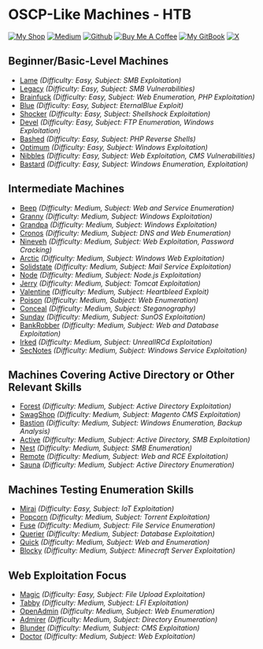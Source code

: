 # OSCP-Like Machines - HTB

[![My Shop](https://img.shields.io/badge/My%20Shop-verylazytech-%23FFDD00?style=flat&logo=buy-me-a-coffee&logoColor=yellow)](https://buymeacoffee.com/verylazytech/extras)
[![Medium](https://img.shields.io/badge/Medium-%40verylazytech-%231572B6?style=flat&logo=medium&logoColor=white)](https://medium.com/@verylazytech)
[![Github](https://img.shields.io/badge/Github-verylazytech-%23181717?style=flat&logo=github&logoColor=white)](https://github.com/verylazytech)
[![Buy Me A Coffee](https://img.shields.io/badge/Buy%20Me%20A%20Coffee-verylazytech-%23FFDD00?style=flat&logo=buy-me-a-coffee&logoColor=yellow)](https://buymeacoffee.com/verylazytech)
[![My GitBook](https://img.shields.io/badge/My%20GitBook-VeryLazyTech-%23FFDD00?style=flat&logo=gitbook&logoColor=white)](https://www.verylazytech.com)
[![X](https://img.shields.io/twitter/url?url=https%3A%2F%2Fx.com%2Fverylazytech)](https://x.com/verylazytech)

## Beginner/Basic-Level Machines
- [Lame](https://www.hackthebox.com/machines/Lame) *(Difficulty: Easy, Subject: SMB Exploitation)*  
- [Legacy](https://www.hackthebox.com/machines/Legacy) *(Difficulty: Easy, Subject: SMB Vulnerabilities)*  
- [Brainfuck](https://www.hackthebox.com/machines/Brainfuck) *(Difficulty: Easy, Subject: Web Enumeration, PHP Exploitation)*  
- [Blue](https://www.hackthebox.com/machines/Blue) *(Difficulty: Easy, Subject: EternalBlue Exploit)*  
- [Shocker](https://www.hackthebox.com/machines/Shocker) *(Difficulty: Easy, Subject: Shellshock Exploitation)*  
- [Devel](https://www.hackthebox.com/machines/Devel) *(Difficulty: Easy, Subject: FTP Enumeration, Windows Exploitation)*  
- [Bashed](https://www.hackthebox.com/machines/Bashed) *(Difficulty: Easy, Subject: PHP Reverse Shells)*  
- [Optimum](https://www.hackthebox.com/machines/Optimum) *(Difficulty: Easy, Subject: Windows Exploitation)*  
- [Nibbles](https://www.hackthebox.com/machines/Nibbles) *(Difficulty: Easy, Subject: Web Exploitation, CMS Vulnerabilities)*  
- [Bastard](https://www.hackthebox.com/machines/Bastard) *(Difficulty: Easy, Subject: Windows Enumeration, Exploitation)*  

## Intermediate Machines
- [Beep](https://www.hackthebox.com/machines/Beep) *(Difficulty: Medium, Subject: Web and Service Enumeration)*  
- [Granny](https://www.hackthebox.com/machines/Granny) *(Difficulty: Medium, Subject: Windows Exploitation)*  
- [Grandpa](https://www.hackthebox.com/machines/Grandpa) *(Difficulty: Medium, Subject: Windows Exploitation)*  
- [Cronos](https://www.hackthebox.com/machines/Cronos) *(Difficulty: Medium, Subject: DNS and Web Enumeration)*  
- [Nineveh](https://www.hackthebox.com/machines/Nineveh) *(Difficulty: Medium, Subject: Web Exploitation, Password Cracking)*  
- [Arctic](https://www.hackthebox.com/machines/Arctic) *(Difficulty: Medium, Subject: Windows Web Exploitation)*  
- [Solidstate](https://www.hackthebox.com/machines/Solidstate) *(Difficulty: Medium, Subject: Mail Service Exploitation)*  
- [Node](https://www.hackthebox.com/machines/Node) *(Difficulty: Medium, Subject: Node.js Exploitation)*  
- [Jerry](https://www.hackthebox.com/machines/Jerry) *(Difficulty: Medium, Subject: Tomcat Exploitation)*  
- [Valentine](https://www.hackthebox.com/machines/Valentine) *(Difficulty: Medium, Subject: Heartbleed Exploit)*  
- [Poison](https://www.hackthebox.com/machines/Poison) *(Difficulty: Medium, Subject: Web Enumeration)*  
- [Conceal](https://www.hackthebox.com/machines/Conceal) *(Difficulty: Medium, Subject: Steganography)*  
- [Sunday](https://www.hackthebox.com/machines/Sunday) *(Difficulty: Medium, Subject: SunOS Exploitation)*  
- [BankRobber](https://www.hackthebox.com/machines/BankRobber) *(Difficulty: Medium, Subject: Web and Database Exploitation)*  
- [Irked](https://www.hackthebox.com/machines/Irked) *(Difficulty: Medium, Subject: UnrealIRCd Exploitation)*  
- [SecNotes](https://www.hackthebox.com/machines/SecNotes) *(Difficulty: Medium, Subject: Windows Service Exploitation)*  

## Machines Covering Active Directory or Other Relevant Skills
- [Forest](https://www.hackthebox.com/machines/Forest) *(Difficulty: Medium, Subject: Active Directory Exploitation)*  
- [SwagShop](https://www.hackthebox.com/machines/SwagShop) *(Difficulty: Medium, Subject: Magento CMS Exploitation)*  
- [Bastion](https://www.hackthebox.com/machines/Bastion) *(Difficulty: Medium, Subject: Windows Enumeration, Backup Analysis)*  
- [Active](https://www.hackthebox.com/machines/Active) *(Difficulty: Medium, Subject: Active Directory, SMB Exploitation)*  
- [Nest](https://www.hackthebox.com/machines/Nest) *(Difficulty: Medium, Subject: SMB Enumeration)*  
- [Remote](https://www.hackthebox.com/machines/Remote) *(Difficulty: Medium, Subject: Web and RCE Exploitation)*  
- [Sauna](https://www.hackthebox.com/machines/Sauna) *(Difficulty: Medium, Subject: Active Directory Enumeration)*  

## Machines Testing Enumeration Skills
- [Mirai](https://www.hackthebox.com/machines/Mirai) *(Difficulty: Easy, Subject: IoT Exploitation)*  
- [Popcorn](https://www.hackthebox.com/machines/Popcorn) *(Difficulty: Medium, Subject: Torrent Exploitation)*  
- [Fuse](https://www.hackthebox.com/machines/Fuse) *(Difficulty: Medium, Subject: File Service Enumeration)*  
- [Querier](https://www.hackthebox.com/machines/Querier) *(Difficulty: Medium, Subject: Database Exploitation)*  
- [Quick](https://www.hackthebox.com/machines/Quick) *(Difficulty: Medium, Subject: Web and Enumeration)*  
- [Blocky](https://www.hackthebox.com/machines/Blocky) *(Difficulty: Medium, Subject: Minecraft Server Exploitation)*  

## Web Exploitation Focus
- [Magic](https://www.hackthebox.com/machines/Magic) *(Difficulty: Easy, Subject: File Upload Exploitation)*  
- [Tabby](https://www.hackthebox.com/machines/Tabby) *(Difficulty: Medium, Subject: LFI Exploitation)*  
- [OpenAdmin](https://www.hackthebox.com/machines/OpenAdmin) *(Difficulty: Medium, Subject: Web Enumeration)*  
- [Admirer](https://www.hackthebox.com/machines/Admirer) *(Difficulty: Medium, Subject: Directory Enumeration)*  
- [Blunder](https://www.hackthebox.com/machines/Blunder) *(Difficulty: Medium, Subject: CMS Exploitation)*  
- [Doctor](https://www.hackthebox.com/machines/Doctor) *(Difficulty: Medium, Subject: Web Exploitation)*  
